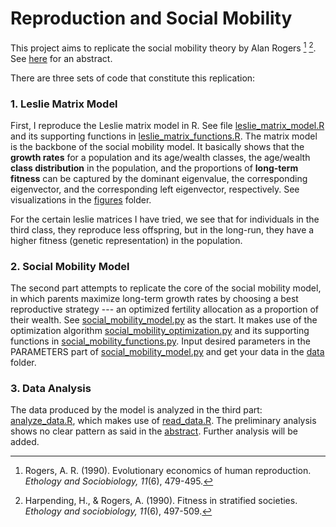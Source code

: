 # Reproduction and Social Mobility
This project aims to replicate the social mobility theory by Alan Rogers [^1] [^2]. See [here](./draft/abstract.md) for an abstract.

There are three sets of code that constitute this replication:

### 1. Leslie Matrix Model
First, I reproduce the Leslie matrix model in R. See file [leslie_matrix_model.R](./code/leslie_matrix_model.R) and its supporting functions in [leslie_matrix_functions.R](./code/leslie_matrix_functions.R). The matrix model is the backbone of the social mobility model. It basically shows that the **growth rates** for a population and its age/wealth classes, the age/wealth **class distribution** in the population, and the proportions of **long-term fitness** can be captured by the dominant eigenvalue, the corresponding eigenvector, and the corresponding left eigenvector, respectively. See visualizations in the [figures](./figures) folder.

For the certain leslie matrices I have tried, we see that for individuals in the third class, they reproduce less offspring, but in the long-run, they have a higher fitness (genetic representation) in the population.


### 2. Social Mobility Model
The second part attempts to replicate the core of the social mobility model, in which parents maximize long-term growth rates by choosing a best reproductive strategy --- an optimized fertility allocation as a proportion of their wealth. See [social_mobility_model.py](./code/social_mobility_model.py) as the start. It makes use of the optimization algorithm [social_mobility_optimization.py](./code/social_mobility_optimization.py) and its supporting functions in [social_mobility_functions.py](./code/social_mobility_functions.py). Input desired parameters in the PARAMETERS part of [social_mobility_model.py](./code/social_mobility_model.py) and get your data in the [data](./data) folder.


### 3. Data Analysis
The data produced by the model is analyzed in the third part: [analyze_data.R](./code/analyze_data.R), which makes use of [read_data.R](./code/read_data.R). The preliminary analysis shows no clear pattern as said in the [abstract](./draft/abstract.md). Further analysis will be added.



[^1]: Rogers, A. R. (1990). Evolutionary economics of human reproduction. *Ethology and Sociobiology, 11*(6), 479-495.

[^2]: Harpending, H., & Rogers, A. (1990). Fitness in stratified societies. *Ethology and sociobiology, 11*(6), 497-509.
